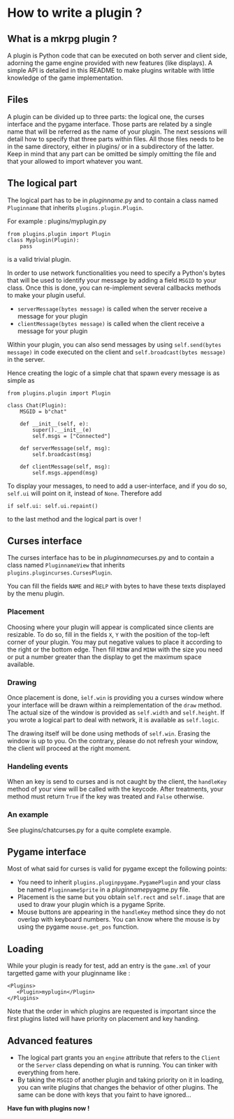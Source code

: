 # How to write a plugin ?
## What is a mkrpg plugin ?
A plugin is Python code that can be executed on both server and client side, adorning the game engine provided with new features (like displays). A simple API is detailed in this README to make plugins writable with little knowledge of the game implementation.

## Files
A plugin can be divided up to three parts: the logical one, the curses interface and the pygame interface. Those parts are related by a single name that will be referred as the name of your plugin. The next sessions will detail how to specify that three parts within files. All those files needs to be in the same directory, either in plugins/ or in a subdirectory of the latter. Keep in mind that any part can be omitted be simply omitting the file and that your allowed to import whatever you want.

## The logical part
The logical part has to be in _pluginname_.py and to contain a class named `Pluginname` that inherits `plugins.plugin.Plugin`.

For example : plugins/myplugin.py

    from plugins.plugin import Plugin
    class Myplugin(Plugin):
        pass
is a valid trivial plugin.

In order to use network functionalities you need to specify a Python's bytes that will be used to identify your message by adding a field `MSGID` to your class. Once this is done, you can re-implement several callbacks methods to make your plugin useful.

* `serverMessage(bytes message)` is called when the server receive a message for your plugin
* `clientMessage(bytes message)` is called when the client receive a message for your plugin

Within your plugin, you can also send messages by using `self.send(bytes message)` in code executed on the client and `self.broadcast(bytes message)` in the server.

Hence creating the logic of a simple chat that spawn every message is as simple as

    from plugins.plugin import Plugin

    class Chat(Plugin):
        MSGID = b"chat"

        def __init__(self, e):
            super().__init__(e)
            self.msgs = ["Connected"]

        def serverMessage(self, msg):
            self.broadcast(msg)

        def clientMessage(self, msg):
            self.msgs.append(msg)

To display your messages, to need to add a user-interface, and if you do so, `self.ui` will point on it, instead of `None`. Therefore add 

    if self.ui: self.ui.repaint()
    
to the last method and the logical part is over !

## Curses interface
The curses interface has to be in *pluginname*curses.py and to contain a class named `PluginnameView` that inherits `plugins.plugincurses.CursesPlugin`.

You can fill the fields `NAME` and `̀HELP` with bytes to have these texts displayed by the menu plugin.

### Placement
Choosing where your plugin will appear is complicated since clients are resizable.
To do so, fill in the fields `X`, `Y` with the position of the top-left corner of your plugin. You may put negative values to place it according to the right or the bottom edge. Then fill `MINW` and `MINH` with the size you need or put a number greater than the display to get the maximum space available.

### Drawing
Once placement is done, `̀self.win` is providing you a curses window where your interface will be drawn within a reimplementation of the `draw` method. The actual size of the window is provided as `self.width` and `self.height`. If you wrote a logical part to deal with network, it is available as `self.logic`.

The drawing itself will be done using methods of `self.win`. Erasing the window is up to you. On the contrary, please do not refresh your window, the client will proceed at the right moment.

### Handeling events
When an key is send to curses and is not caught by the client, the `handleKey` method of your view will be called with the keycode. After treatments, your method must return `True` if the key was treated and `False` otherwise. 

### An example
See plugins/chatcurses.py for a quite complete example.

## Pygame interface
Most of what said for curses is valid for pygame except the following points:

* You need to inherit `plugins.pluginpygame.PygamePlugin` and your class be named `PluginnameSprite` in a *pluginname*pyagme.py file.
* Placement is the same but you obtain `self.rect` and `self.image` that are used to draw your plugin which is a pygame Sprite.
* Mouse buttons are appearing in the `handleKey` method since they do not overlap with keyboard numbers. You can know where the mouse is by using the pygame `mouse.get_pos` function.

## Loading
While your plugin is ready for test, add an entry is the `game.xml` of your targetted game with your pluginname like :

    <Plugins>
       <Plugin>myplugin</Plugin>
    </Plugins>

Note that the order in which plugins are requested is important since the first plugins listed will have priority on placement and key handing.

## Advanced features
* The logical part grants you an `engine` attribute that refers to the `Client` or the `Server` class depending on what is running. You can tinker with everything from here.
* By taking the `MSGID` of another plugin and taking priority on it in loading, you can write plugins that changes the behavior of other plugins. The same can be done with keys that you faint to have ignored...

__Have fun with plugins now !__
